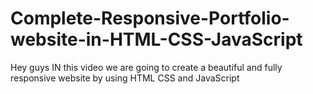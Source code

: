 # Complete-Responsive-Portfolio-website-in-HTML-CSS-JavaScript
Hey guys IN this video we are going to create a beautiful and fully responsive website by using HTML CSS and JavaScript
